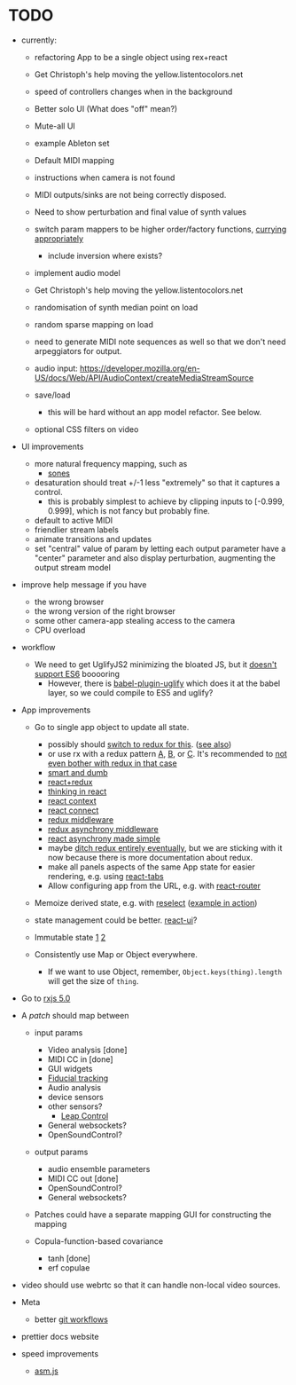 # TODO

* currently:

  * refactoring App to be a single object using rex+react
  * Get Christoph's help moving the yellow.listentocolors.net
  * speed of controllers changes when in the background
  * Better solo UI (What does "off" mean?)
  * Mute-all UI
  * example Ableton set
  * Default MIDI mapping
  * instructions when camera is not found
  * MIDI outputs/sinks are not being correctly disposed.
  * Need to show perturbation and final value of synth values
  * switch param mappers to be higher order/factory functions,
    [currying](https://web.archive.org/web/20140714014530/http://hughfdjackson.com/javascript/why-curry-helps) [appropriately](http://ramdajs.com/docs/#expand)
    * include inversion where exists?
  * implement audio model
  * Get Christoph's help moving the yellow.listentocolors.net
  * randomisation of synth median point on load
  * random sparse mapping on load
  * need to generate MIDI note sequences as well so that we don't need arpeggiators for output.
  * audio input: https://developer.mozilla.org/en-US/docs/Web/API/AudioContext/createMediaStreamSource
  * save/load

    * this will be hard without an app model refactor. See below.

  * optional CSS filters on video

* UI improvements
  * more natural frequency mapping, such as
    * [sones](http://www.icad.org/Proceedings/2006/FergusonCabrera2006.pdf)
  * desaturation should treat +/-1 less "extremely" so that it captures a control.
    * this is probably simplest to achieve by clipping inputs to [-0.999, 0.999], which is not fancy but probably fine.
  * default to active MIDI
  * friendlier stream labels
  * animate transitions and updates
  * set "central" value of param by letting each output parameter have a "center" parameter and also display perturbation, augmenting the output stream model

* improve help message if you have

  * the wrong browser
  * the wrong version of the right browser
  * some other camera-app stealing access to the camera
  * CPU overload

* workflow

  * We need to get UglifyJS2 minimizing the bloated JS, but it [doesn't support ES6](https://github.com/mishoo/UglifyJS2/issues/448) booooring
    * However, there is [babel-plugin-uglify](https://www.npmjs.com/package/babel-plugin-uglify) which does it at the babel layer, so we could compile to ES5 and uglify?

* App improvements
  * Go to single app object to update all state.
    * possibly should [switch to redux for this](http://redux.js.org/docs/basics/UsageWithReact.html).  ([see also](https://www.gitbook.com/book/tonyhb/redux-without-profanity/details))
    * or use rx with a redux pattern [A](https://github.com/jas-chen/rx-redux), [B](https://github.com/jas-chen/redux-core), or [C](https://github.com/acdlite/redux-rx). It's recommended to [not even bother with redux in that case](http://redux.js.org/docs/introduction/PriorArt.html#rx)
    * [smart and dumb](https://medium.com/@dan_abramov/smart-and-dumb-components-7ca2f9a7c7d0#.1ib9ws3ub)
    * [react+redux](http://redux.js.org/docs/basics/UsageWithReact.html)
    * [thinking in react](https://facebook.github.io/react/docs/thinking-in-react.html)
    * [react context](https://facebook.github.io/react/docs/context.html)
    * [react connect](https://github.com/reactjs/react-redux/blob/master/docs/api.md#connectmapstatetoprops-mapdispatchtoprops-mergeprops-options)
    * [redux middleware](http://redux.js.org/docs/advanced/Middleware.html)
    * [redux asynchrony middleware](http://redux.js.org/docs/advanced/AsyncActions.html)
    * [react asynchrony made simple](https://reactjsnews.com/redux-middleware)
    * maybe [ditch redux entirely eventually](https://github.com/jas-chen/rx-redux), but we are sticking with it now because there is more documentation about redux.
    * make all panels aspects of the same App state for easier rendering, e.g. using [react-tabs](https://github.com/reactjs/react-tabs)
    * Allow configuring app from the URL, e.g. with [react-router](https://github.com/reactjs/react-router)
  * Memoize derived state, e.g. with [reselect](https://github.com/reactjs/reselect) ([example in action](http://redux.js.org/docs/recipes/ComputingDerivedData.html))
  * state management could be better. [react-ui](https://github.com/tonyhb/redux-ui)?
  * Immutable state [1](https://facebook.github.io/react/docs/advanced-performance.html) [2](https://blog.risingstack.com/the-react-js-way-flux-architecture-with-immutable-js/)
  * Consistently use Map or Object everywhere.

    * If we want to use Object, remember, ``Object.keys(thing).length`` will get the size of ``thing``.

* Go to [rxjs 5.0](https://github.com/ReactiveX/RxJS)
* A *patch* should map between

    * input params

        * Video analysis [done]
        * MIDI CC in [done]
        * GUI widgets
        * [Fiducial tracking](https://github.com/mkalten/reacTIVision/tree/master/ext/libfidtrack)
        * Audio analysis
        * device sensors
        * other sensors?
          * [Leap Control](https://developer.leapmotion.com/getting-started/javascript)
        * General websockets?
        * OpenSoundControl?

    * output params

      * audio ensemble parameters
      * MIDI CC out [done]
      * OpenSoundControl?
      * General websockets?

    * Patches could have a separate mapping GUI for constructing the mapping
    * Copula-function-based covariance

      * tanh [done]
      * erf copulae

* video should use webrtc so that it can handle non-local video sources.
* Meta

    * better [git workflows](http://www.toptal.com/git/git-workflows-for-pros-a-good-git-guide)

* prettier docs website

* speed improvements

  * [asm.js](http://www.slideshare.net/fitc_slideshare/leveraging-asmjsclientside)
